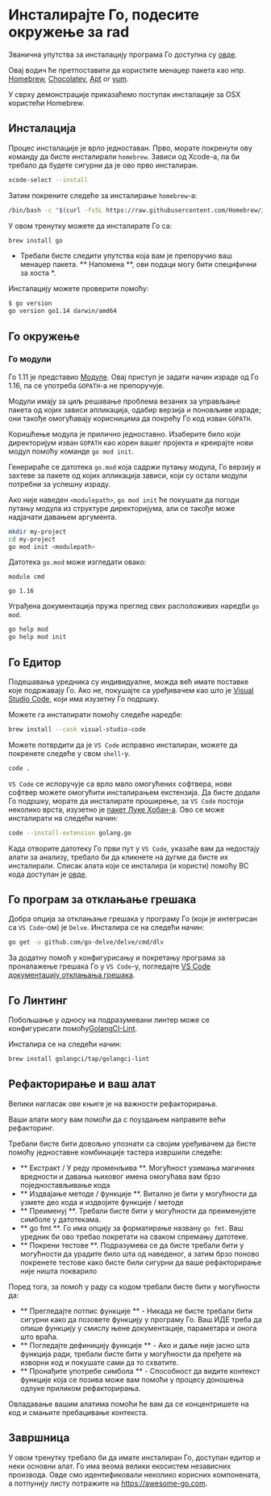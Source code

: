 # Инсталирајте Го, подесите окружење за rad

Званична упутства за инсталацију програма Го доступна су [овде](https://golang.org/doc/install).

Овај водич ће претпоставити да користите менаџер пакета као нпр. [Homebrew](https://brew.sh), [Chocolatey](https://chocolatey.org), [Apt](https://help.ubuntu.com/community/AptGet/Howto) or [yum](https://access.redhat.com/solutions/9934).

У сврху демонстрације приказаћемо поступак инсталације за OSX користећи Homebrew.

## Инсталација

Процес инсталације је врло једноставан. Прво, морате покренути ову команду да бисте инсталирали `homebrew`. Зависи од Xcode-а, па би требало да будете сигурни да је ово прво инсталиран.

```sh
xcode-select --install
```

Затим покрените следеће за инсталирање `homebrew`-а:

```sh
/bin/bash -c "$(curl -fsSL https://raw.githubusercontent.com/Homebrew/install/master/install.sh)"
```

У овом тренутку можете да инсталирате Го са:

```sh
brew install go
```

* Требали бисте следити упутства која вам је препоручио ваш менаџер пакета. ** Напомена **, ови подаци могу бити специфични за хоста *.

Инсталацију можете проверити помоћу:

```sh
$ go version
go version go1.14 darwin/amd64
```

## Го окружење

### Го модули
Го 1.11 је представио [Модуле](https://github.com/golang/go/wiki/Modules). Овај приступ је задати начин израде од Го 1.16, па се употреба `GOPATH`-а не препоручује.

Модули имају за циљ решавање проблема везаних за управљање пакета од којих зависи апликација, одабир верзија и поновљиве израде; они такође омогућавају корисницима да покрећу Го код изван `GOPATH`.

Коришћење модула је прилично једноставно. Изаберите било који директоријум изван `GOPATH` као корен вашег пројекта и креирајте нови модул помоћу команде `go mod init`.

Генерираће се датотека `go.mod` која садржи путању модула, Го верзију и захтеве за пакете од којих апликација зависи, који су остали модули потребни за успешну израду.

Ако није наведен `<modulepath>`, `go mod init` ће покушати да погоди путању модула из структуре директоријума, али се такође може надјачати давањем аргумента.

```sh
mkdir my-project
cd my-project
go mod init <modulepath>
```

Датотека `go.mod` може изгледати овако:

```
module cmd

go 1.16

```

Уграђена документација пружа преглед свих расположивих наредби `go mod`.

```sh
go help mod
go help mod init
```

## Го Едитор

Подешавања уредника су индивидуалне, можда већ имате поставке које подржавају Го. Ако не, покушајте са уређивачем као што је [Visual Studio Code](https://code.visualstudio.com), који има изузетну Го подршку.

Можете га инсталирати помоћу следеће наредбе:

```sh
brew install --cask visual-studio-code
```

Можете потврдити да је `VS Code` исправно инсталиран, можете да покренете следеће у свом `shell`-у.

```sh
code .
```

`VS Code` се испоручује са врло мало омогућених софтвера, нови софтвер можете омогућити инсталирањем екстензија. Да бисте додали Го подршку, морате да инсталирате проширење, за `VS Code` постоји неколико врста, изузетно је [пакет Луке Хобан-а](https://github.com/golang/vscode-go). Ово се може инсталирати на следећи начин:

```sh
code --install-extension golang.go
```

Када отворите датотеку Го први пут у `VS Code`, указаће вам да недостају алати за анализу, требало би да кликнете на дугме да бисте их инсталирали. Списак алата који се инсталира (и користи) помоћу ВС кода доступан је [овде](https://github.com/golang/vscode-go/blob/master/docs/tools.md).

## Го програм за отклањање грешака

Добра опција за отклањање грешака у програму Го (који је интегрисан са `VS Code`-ом) је `Delve`. Инсталира се на следећи начин:

```sh
go get -u github.com/go-delve/delve/cmd/dlv
```
За додатну помоћ у конфигурисању и покретању програма за проналажење грешака Го у `VS Code`-у, погледајте [VS Code документацију отклањања грешака](https://github.com/golang/vscode-go/blob/master/docs/debugging.md).

## Го Линтинг

Побољшање у односу на подразумевани линтер може се конфигурисати помоћу[GolangCI-Lint](https://golangci-lint.run).

Инсталира се на следећи начин:

```sh
brew install golangci/tap/golangci-lint
```

## Рефакторирање и ваш алат

Велики нагласак ове књиге је на важности рефакторирања.

Ваши алати могу вам помоћи да с поуздањем направите већи рефакторинг.

Требали бисте бити довољно упознати са својим уређивачем да бисте помоћу једноставне комбинације тастера извршили следеће:

- ** Екстракт / У реду променљива **. Могућност узимања магичних вредности и давања њиховог имена омогућава вам брзо поједностављивање кода
- ** Издвајање методе / функције **. Витално је бити у могућности да узмете део кода и издвојите функције / методе
- ** Преименуј **. Требали бисте бити у могућности да преименујете симболе у датотекама.
- ** go fmt **. Го има опцију за форматирање названу `go fmt`. Ваш уредник би ово требао покретати на сваком спремању датотеке.
- ** Покрени тестове **. Подразумева се да бисте требали бити у могућности да урадите било шта од наведеног, а затим брзо поново покренете тестове како бисте били сигурни да ваше рефакторирање није ништа покварило

Поред тога, за помоћ у раду са кодом требали бисте бити у могућности да:

- ** Прегледајте потпис функције ** - Никада не бисте требали бити сигурни како да позовете функцију у програму Го. Ваш ИДЕ треба да опише функцију у смислу њене документације, параметара и онога што враћа.
- ** Погледајте дефиницију функције ** - Ако и даље није јасно шта функција ради, требали бисте бити у могућности да пређете на изворни код и покушате сами да то схватите.
- ** Пронађите употребе симбола ** - Способност да видите контекст функције која се позива може вам помоћи у процесу доношења одлуке приликом рефакторирања.

Овладавање вашим алатима помоћи ће вам да се концентришете на код и смањите пребацивање контекста.

## Завршница

У овом тренутку требало би да имате инсталиран Го, доступан едитор и неки основни алат. Го има веома велики екосистем независних производа. Овде смо идентификовали неколико корисних компонената, а потпунију листу потражите на https://awesome-go.com.
